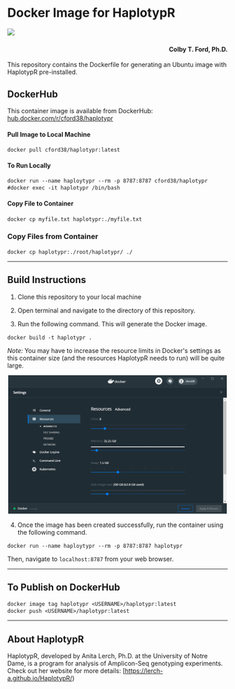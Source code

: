 # Docker Image for HaplotypR
[![](https://images.microbadger.com/badges/image/cford38/haplotypr.svg)](https://microbadger.com/images/cford38/haplotypr "Get your own image badge on microbadger.com")

<h4 align = "right">Colby T. Ford, Ph.D.</h4>
This repository contains the Dockerfile for generating an Ubuntu image with HaplotypR pre-installed.

## DockerHub
This container image is available from DockerHub: [hub.docker.com/r/cford38/haplotypr](https://hub.docker.com/r/cford38/haplotypr)

#### Pull Image to Local Machine
```
docker pull cford38/haplotypr:latest
```
#### To Run Locally
```
docker run --name haploytypr --rm -p 8787:8787 cford38/haplotypr
#docker exec -it haplotypr /bin/bash
```

#### Copy File to Container
```
docker cp myfile.txt haplotypr:./myfile.txt
```

### Copy Files from Container
```
docker cp haplotypr:./root/haplotypr/ ./
```

-------------------------------

## Build Instructions
1. Clone this repository to your local machine

2. Open terminal and navigate to the directory of this repository.

3. Run the following command. This will generate the Docker image.
```
docker build -t haplotypr .
```
_Note:_ You may have to increase the resource limits in Docker's settings as this container size (and the resources HaplotypR needs to run) will be quite large.
<p align="center"><img src="DockerSettings.png" width="500px"></p>


4. Once the image has been created successfully, run the container using the following command.
```
docker run --name haploytypr --rm -p 8787:8787 haplotypr
```

Then, navigate to `localhost:8787` from your web browser.

----------------------

## To Publish on DockerHub

```
docker image tag haplotypr <USERNAME>/haplotypr:latest
docker push <USERNAME>/haplotypr:latest
```

----------------------
## About HaplotypR

HaplotypR, developed by Anita Lerch, Ph.D. at the University of Notre Dame, is a program for analysis of Amplicon-Seq genotyping experiments. Check out her website for more details: [https://lerch-a.github.io/HaplotypR/)
